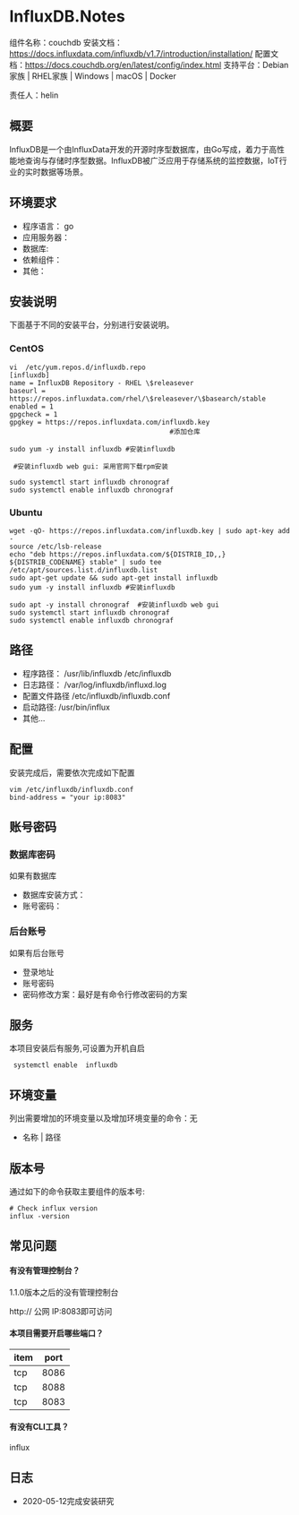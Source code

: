 # InfluxDB.Notes

组件名称：couchdb 
安装文档：https://docs.influxdata.com/influxdb/v1.7/introduction/installation/
配置文档：https://docs.couchdb.org/en/latest/config/index.html
支持平台：Debian家族 | RHEL家族 | Windows | macOS | Docker

责任人：helin

## 概要

InfluxDB是一个由InfluxData开发的开源时序型数据库，由Go写成，着力于高性能地查询与存储时序型数据。InfluxDB被广泛应用于存储系统的监控数据，IoT行业的实时数据等场景。

## 环境要求

* 程序语言： go
* 应用服务器：
* 数据库:  
* 依赖组件：
* 其他：

## 安装说明

下面基于不同的安装平台，分别进行安装说明。

### CentOS

```shell
vi  /etc/yum.repos.d/influxdb.repo
[influxdb]
name = InfluxDB Repository - RHEL \$releasever
baseurl = https://repos.influxdata.com/rhel/\$releasever/\$basearch/stable
enabled = 1
gpgcheck = 1
gpgkey = https://repos.influxdata.com/influxdb.key
                                        #添加仓库

sudo yum -y install influxdb #安装influxdb

 #安装influxdb web gui: 采用官网下载rpm安装

sudo systemctl start influxdb chronograf
sudo systemctl enable influxdb chronograf
```

### Ubuntu

```
wget -qO- https://repos.influxdata.com/influxdb.key | sudo apt-key add -
source /etc/lsb-release
echo "deb https://repos.influxdata.com/${DISTRIB_ID,,} ${DISTRIB_CODENAME} stable" | sudo tee /etc/apt/sources.list.d/influxdb.list
sudo apt-get update && sudo apt-get install influxdb
sudo yum -y install influxdb #安装influxdb

sudo apt -y install chronograf  #安装influxdb web gui
sudo systemctl start influxdb chronograf
sudo systemctl enable influxdb chronograf
```



## 路径

* 程序路径：     /usr/lib/influxdb /etc/influxdb
* 日志路径：  /var/log/influxdb/influxd.log
* 配置文件路径   /etc/influxdb/influxdb.conf
* 启动路径:       /usr/bin/influx
* 其他...

## 配置

安装完成后，需要依次完成如下配置

```shell
vim /etc/influxdb/influxdb.conf
bind-address = "your ip:8083" 
```

## 账号密码

### 数据库密码

如果有数据库

* 数据库安装方式：
* 账号密码：

### 后台账号

如果有后台账号

* 登录地址 
* 账号密码    
* 密码修改方案：最好是有命令行修改密码的方案


## 服务

本项目安装后有服务,可设置为开机自启



```
 systemctl enable  influxdb                       
```

## 环境变量

列出需要增加的环境变量以及增加环境变量的命令：无

* 名称 | 路径

## 版本号

通过如下的命令获取主要组件的版本号: 

```
# Check influx version
influx -version 
```

## 常见问题

#### 有没有管理控制台？

1.1.0版本之后的没有管理控制台

http:// 公网 IP:8083即可访问

#### 本项目需要开启哪些端口？

| item | port |
| ---- | ---- |
| tcp  | 8086 |
| tcp  | 8088 |
| tcp  | 8083 |

#### 有没有CLI工具？

influx

## 日志

* 2020-05-12完成安装研究